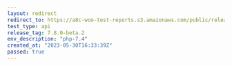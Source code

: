 ```yaml
---
layout: redirect
redirect_to: https://a8c-woo-test-reports.s3.amazonaws.com/public/release/7.8.0-beta.2/php-7.4/api/index.html
test_type: api
release_tag: 7.8.0-beta.2
env_description: "php-7.4"
created_at: "2023-05-30T16:33:39Z"
passed: true
---
```

